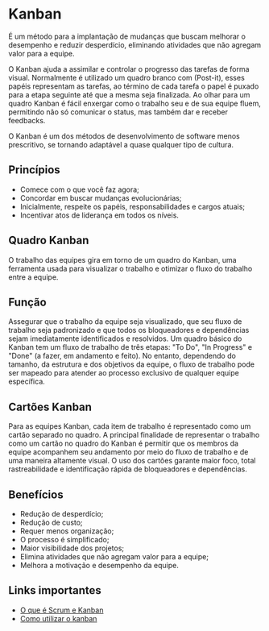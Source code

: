 # Kanban

É um método para a implantação de mudanças que buscam melhorar o desempenho e reduzir desperdício, eliminando atividades que não agregam valor para a equipe.

O Kanban ajuda a assimilar e controlar o progresso das tarefas de forma visual. Normalmente é utilizado um quadro branco com (Post-it), esses papéis representam as tarefas, ao término de cada tarefa o papel é puxado para a etapa seguinte até que a mesma seja finalizada. Ao olhar para um quadro Kanban é fácil enxergar como o trabalho seu e de sua equipe fluem, permitindo não só comunicar o status, mas também dar e receber feedbacks. 

O Kanban é um dos métodos de desenvolvimento de software menos prescritivo, se tornando adaptável a quase qualquer tipo de cultura.

## Princípios
- Comece com o que você faz agora;
- Concordar em buscar mudanças evolucionárias;
- Inicialmente, respeite os papéis, responsabilidades e cargos atuais;
- Incentivar atos de liderança em todos os níveis.

## Quadro Kanban
O trabalho das equipes gira em torno de um quadro do Kanban, uma ferramenta usada para visualizar o trabalho e otimizar o fluxo do trabalho entre a equipe. 

## Função
Assegurar que o trabalho da equipe seja visualizado, que seu fluxo de trabalho seja padronizado e que todos os bloqueadores e dependências sejam imediatamente identificados e resolvidos. Um quadro básico do Kanban tem um fluxo de trabalho de três etapas: "To Do", "In Progress" e "Done" (a fazer, em andamento e feito). No entanto, dependendo do tamanho, da estrutura e dos objetivos da equipe, o fluxo de trabalho pode ser mapeado para atender ao processo exclusivo de qualquer equipe específica.

## Cartões Kanban
Para as equipes Kanban, cada item de trabalho é representado como um cartão separado no quadro.
A principal finalidade de representar o trabalho como um cartão no quadro do Kanban é permitir que os membros da equipe acompanhem seu andamento por meio do fluxo de trabalho e de uma maneira altamente visual.
O uso dos cartões garante maior foco, total rastreabilidade e identificação rápida de bloqueadores e dependências.

## Benefícios
- Redução de desperdício;
- Redução de custo;
- Requer menos organização;
- O processo é simplificado;
- Maior visibilidade dos projetos;
- Elimina atividades que não agregam valor para a equipe;
- Melhora a motivação e desempenho da equipe.

## Links importantes
- [O que é Scrum e Kanban](https://youtu.be/XfvQWnRgxG0?si=pG3tfxbX-vdZSX97)
- [Como utilizar o kanban](https://youtu.be/qJRbAXlhJ3c?si=NU2ijI7PNUoZ0sE7)
